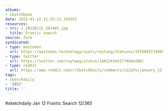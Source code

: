 ```yaml
---
albums:
- sketchbook
date: 2022-01-12 12:35:13.328355
resources:
- src: 1_20220112_203401.jpg
  title: Frantic search
source: form
syndicated:
- type: mastodon
  url: https://mastodon.technology/users/roytang/statuses/107609517499582431
- type: twitter
  url: https://twitter.com/roytang/status/1481243441774604288/
- type: reddit
  url: https://www.reddit.com/r/SketchDaily/comments/s22qfe/january_12th_frantic/hsca7q1/
tags:
- sketchdaily
- '2022'
title: ''
---
```


#sketchdaily Jan 12 Frantic Search 12/365